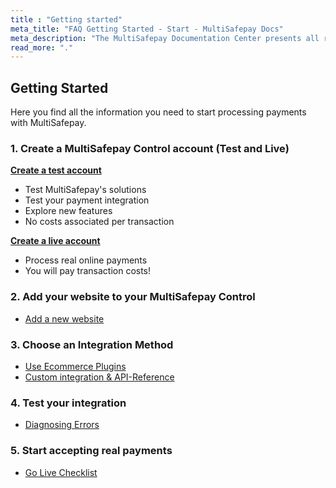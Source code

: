 ```yaml
---
title : "Getting started"
meta_title: "FAQ Getting Started - Start - MultiSafepay Docs"
meta_description: "The MultiSafepay Documentation Center presents all relevant information about our Plugins and API. You can also find support pages for Payment Methods, Tools and General Questions as well as the contact details of our Support and Integration Teams."
read_more: "."
---
```


## Getting Started

Here you find all the information you need to start processing payments with MultiSafepay.

### 1. Create a MultiSafepay Control account (Test and Live)
__[Create a test account](https://testmerchant.multisafepay.com/signup)__

* Test MultiSafepay's solutions
* Test your payment integration
* Explore new features
* No costs associated per transaction

__[Create a live account](https://merchant.multisafepay.com/signup)__

* Process real online payments
* You will pay transaction costs!

### 2. Add your website to your MultiSafepay Control
  * [Add a new website](https://merchant.multisafepay.com)
### 3. Choose an Integration Method
  * [Use Ecommerce Plugins](/integrations)
  * [Custom integration & API-Reference](/api)
### 4. Test your integration
  * [Diagnosing Errors](/faq/errors-explained/diagnosing-errors)
### 5. Start accepting real payments
  * [Go Live Checklist](/faq/getting-started/account-approval)
